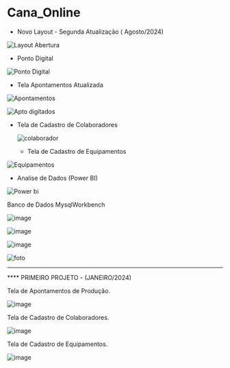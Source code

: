# Cana_Online

- Novo Layout - Segunda Atualização ( Agosto/2024)

![Layout Abertura](https://github.com/user-attachments/assets/ac242d67-1a15-404d-acb8-bbb8372e8ed6)


- Ponto Digital

![Ponto Digital](https://github.com/user-attachments/assets/4933abe4-cc8e-406b-b03e-f77df1fc94d8)

- Tela Apontamentos Atualizada

![Apontamentos](https://github.com/user-attachments/assets/364b0139-5a88-4da7-aed0-f600ef8acff4)


![Apto digitados](https://github.com/user-attachments/assets/c2d03fc6-75f4-4519-bcbf-1a5eeea04b97)


- Tela de Cadastro de Colaboradores

  ![colaborador](https://github.com/user-attachments/assets/65f07898-2c4a-4eb3-babb-c2c0a7d58793)


  - Tela de Cadastro de Equipamentos 

![Equipamentos](https://github.com/user-attachments/assets/349a9b6b-248a-4c16-8633-f35431fc69f5)


- Analise de Dados (Power BI)

![Power bi](https://github.com/user-attachments/assets/8691d1b4-3019-4053-af80-d3176f74ce2f)


Banco de Dados MysqlWorkbench

![image](https://github.com/user-attachments/assets/b458cb04-5b92-46e5-b349-fdc064d2d4bb)


![image](https://github.com/user-attachments/assets/0cb9e722-66d9-4272-b5c9-483be6c43449)


![image](https://github.com/user-attachments/assets/b61a95dc-8d57-418b-99b3-471abfaa84c8)



![foto](https://github.com/user-attachments/assets/b6266002-a071-4dbe-9c23-40492e8e3c72)








**********************************************************************************************************



**** PRIMEIRO PROJETO - (JANEIRO/2024)


Tela de Apontamentos de Produção.

![image](https://github.com/ClaudionorPeixinho/CanaOnline/assets/142553468/3bb42c93-51f3-4157-8d19-10ec593a16b6)

Tela de Cadastro de Colaboradores.

![image](https://github.com/ClaudionorPeixinho/CanaOnline/assets/142553468/56b63386-cb3b-4d4d-ac9e-cf8a30fe62ed)

Tela de Cadastro de Equipamentos.

![image](https://github.com/ClaudionorPeixinho/CanaOnline/assets/142553468/2f347e5b-f1d3-42e7-a729-d833c1ddd19b)
